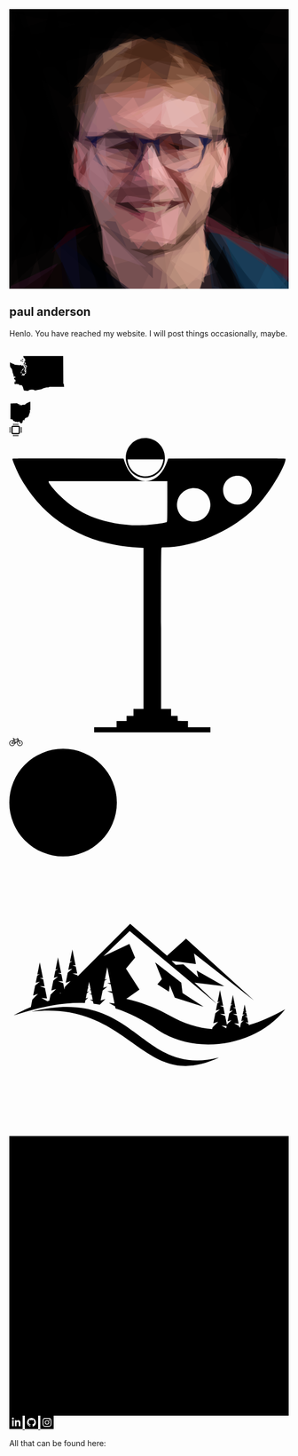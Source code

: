 <div id="profile-pic-div">
<svg id="profile-pic" xmlns="http://www.w3.org/2000/svg" version="1.1" width="1024" height="1024" viewBox="0 0 1024 1024">
<rect x="0" y="0" width="1024" height="1024" fill="#3b2928" />
<g transform="scale(4.000000) translate(0.5 0.5)">
<polygon fill="#ffb3ab" fill-opacity="0.501961" points="198,54 54,88 173,270" />
<polygon fill="var(--bg-color)" fill-opacity="0.501961" points="108,-16 -16,3 10,270" />
<polygon fill="var(--bg-color)" fill-opacity="0.501961" points="271,3 248,270 155,-16" />
<polygon fill="#c48384" fill-opacity="0.501961" points="108,270 53,111 191,240" />
<polygon fill="var(--bg-color)" fill-opacity="0.501961" points="101,270 -16,253 7,-16" />
<polygon fill="#d19485" fill-opacity="0.501961" points="192,66 68,60 201,168" />
<polygon fill="#1b081a" fill-opacity="0.501961" points="212,115 31,111 118,139" />
<polygon fill="var(--bg-color)" fill-opacity="0.501961" points="52,-16 271,117 271,-16" />
<polygon fill="var(--bg-color)" fill-opacity="0.501961" points="271,228 254,38 177,196" />
<polygon fill="#804a32" fill-opacity="0.501961" points="52,89 194,60 110,21" />
<polygon fill="var(--bg-color)" fill-opacity="0.501961" points="-16,69 -16,-10 254,-16" />
<polygon fill="#eda8a1" fill-opacity="0.501961" points="194,164 117,150 203,125" />
<polygon fill="#461321" fill-opacity="0.501961" points="114,112 96,181 134,194" />
<polygon fill="#fbc5c2" fill-opacity="0.501961" points="186,117 99,98 171,77" />
<polygon fill="var(--bg-color)" fill-opacity="0.501961" points="-1,258 -1,-12 103,270" />
<polygon fill="#002647" fill-opacity="0.501961" points="178,197 187,270 271,255" />
<polygon fill="#ffd5d8" fill-opacity="0.501961" points="122,135 151,170 130,124" />
<polygon fill="#cb9c85" fill-opacity="0.501961" points="146,270 135,150 187,229" />
<polygon fill="var(--bg-color)" fill-opacity="0.501961" points="-16,4 81,-16 33,270" />
<polygon fill="var(--bg-color)" fill-opacity="0.501961" points="256,-3 154,-16 255,225" />
<polygon fill="#925b6b" fill-opacity="0.501961" points="60,162 65,91 131,163" />
<polygon fill="#462a1f" fill-opacity="0.501961" points="157,219 184,188 120,229" />
<polygon fill="var(--bg-color)" fill-opacity="0.501961" points="187,253 221,263 178,194" />
<polygon fill="var(--bg-color)" fill-opacity="0.501961" points="236,87 271,232 181,186" />
<polygon fill="#4d0805" fill-opacity="0.501961" points="157,150 141,143 166,180" />
<polygon fill="#394463" fill-opacity="0.501961" points="192,205 234,270 271,228" />
<polygon fill="#e39c9f" fill-opacity="0.501961" points="109,209 155,180 152,215" />
<polygon fill="#410104" fill-opacity="0.501961" points="163,175 129,176 146,182" />
<polygon fill="#dfab94" fill-opacity="0.501961" points="177,189 164,156 199,117" />
<polygon fill="#6a4e47" fill-opacity="0.501961" points="112,28 79,42 64,119" />
<polygon fill="var(--bg-color)" fill-opacity="0.501961" points="271,88 199,-13 203,207" />
<polygon fill="var(--bg-color)" fill-opacity="0.501961" points="271,32 113,-16 -8,23" />
<polygon fill="var(--bg-color)" fill-opacity="0.501961" points="91,255 73,165 -16,165" />
<polygon fill="#24131d" fill-opacity="0.501961" points="106,110 124,135 66,119" />
<polygon fill="#aa6e76" fill-opacity="0.501961" points="85,229 100,243 85,197" />
<polygon fill="#9d6b4c" fill-opacity="0.501961" points="142,72 152,32 197,88" />
<polygon fill="#d68d8e" fill-opacity="0.501961" points="90,99 148,77 133,120" />
<polygon fill="#a47683" fill-opacity="0.501961" points="91,179 63,159 87,117" />
<polygon fill="#c99f85" fill-opacity="0.501961" points="171,270 130,228 184,220" />
<polygon fill="#654d47" fill-opacity="0.501961" points="171,146 200,100 193,75" />
<polygon fill="#270811" fill-opacity="0.501961" points="156,112 122,120 159,130" />
<polygon fill="#c8a9aa" fill-opacity="0.501961" points="175,118 156,115 176,128" />
<polygon fill="var(--bg-color)" fill-opacity="0.501961" points="53,191 -16,26 65,18" />
<polygon fill="#4a3239" fill-opacity="0.501961" points="81,195 131,222 131,246" />
<polygon fill="#4d2815" fill-opacity="0.501961" points="139,25 187,52 96,43" />
<polygon fill="#63171e" fill-opacity="0.501961" points="258,247 269,230 196,206" />
<polygon fill="var(--bg-color)" fill-opacity="0.501961" points="229,220 227,138 184,168" />
<polygon fill="#ffb1a6" fill-opacity="0.501961" points="200,120 184,163 199,153" />
<polygon fill="#9e464b" fill-opacity="0.501961" points="58,152 59,124 80,170" />
<polygon fill="#b2696c" fill-opacity="0.501961" points="118,219 150,173 102,197" />
<polygon fill="#562b31" fill-opacity="0.501961" points="85,166 112,189 142,160" />
<polygon fill="#eca3a4" fill-opacity="0.501961" points="155,163 131,161 126,124" />
<polygon fill="#084562" fill-opacity="0.501961" points="197,208 216,266 270,260" />
<polygon fill="#ebc3bd" fill-opacity="0.501961" points="149,108 184,88 140,79" />
<polygon fill="#000517" fill-opacity="0.501961" points="121,263 49,263 46,211" />
<polygon fill="var(--bg-color)" fill-opacity="0.501961" points="-16,-7 57,70 134,-11" />
<polygon fill="var(--bg-color)" fill-opacity="0.501961" points="210,209 189,12 271,189" />
<polygon fill="#684231" fill-opacity="0.501961" points="91,37 59,71 147,62" />
<polygon fill="#d8a891" fill-opacity="0.501961" points="181,243 177,196 156,229" />
<polygon fill="var(--bg-color)" fill-opacity="0.501961" points="-16,236 53,142 85,202" />
<polygon fill="var(--bg-color)" fill-opacity="0.501961" points="177,200 225,270 196,270" />
<polygon fill="#681f2e" fill-opacity="0.501961" points="180,188 179,203 214,209" />
<polygon fill="var(--bg-color)" fill-opacity="0.501961" points="271,93 99,3 254,-16" />
<polygon fill="#000940" fill-opacity="0.501961" points="173,116 186,119 178,126" />
<polygon fill="#1e0b1d" fill-opacity="0.501961" points="127,119 122,131 89,109" />
<polygon fill="#a76b5c" fill-opacity="0.501961" points="186,118 180,127 195,146" />
<polygon fill="#ad6e71" fill-opacity="0.501961" points="147,70 80,115 78,78" />
<polygon fill="#683132" fill-opacity="0.501961" points="117,143 90,147 110,162" />
<polygon fill="var(--bg-color)" fill-opacity="0.501961" points="186,165 241,144 182,189" />
<polygon fill="#642b1e" fill-opacity="0.501961" points="161,183 152,154 167,167" />
<polygon fill="#ce9c86" fill-opacity="0.501961" points="184,122 184,171 158,202" />
<polygon fill="#4d3a55" fill-opacity="0.501961" points="153,146 169,145 156,150" />
<polygon fill="#040000" fill-opacity="0.501961" points="97,177 121,187 108,176" />
<polygon fill="#2e1813" fill-opacity="0.501961" points="110,219 147,220 127,225" />
<polygon fill="#2f0e22" fill-opacity="0.501961" points="-3,255 26,260 44,232" />
<polygon fill="#995754" fill-opacity="0.501961" points="177,127 137,129 138,140" />
<polygon fill="#b6a187" fill-opacity="0.501961" points="114,182 151,179 133,186" />
<polygon fill="#af5d6f" fill-opacity="0.501961" points="126,124 114,157 128,155" />
<polygon fill="#dfa2a1" fill-opacity="0.501961" points="127,175 155,172 150,162" />
<polygon fill="#6f4b4c" fill-opacity="0.501961" points="88,235 136,224 117,264" />
<polygon fill="#724732" fill-opacity="0.501961" points="142,37 182,52 196,78" />
<polygon fill="#835e67" fill-opacity="0.501961" points="62,138 110,118 85,118" />
<polygon fill="#ac816b" fill-opacity="0.501961" points="196,91 196,109 175,104" />
<polygon fill="#000036" fill-opacity="0.501961" points="79,127 80,116 74,121" />
<polygon fill="#ac2f23" fill-opacity="0.501961" points="195,128 198,134 199,123" />
<polygon fill="#320d13" fill-opacity="0.501961" points="148,174 156,177 142,185" />
<polygon fill="#462f2a" fill-opacity="0.501961" points="62,72 63,98 86,44" />
<polygon fill="#8d6b53" fill-opacity="0.501961" points="112,30 86,50 85,40" />
<polygon fill="var(--bg-color)" fill-opacity="0.501961" points="271,102 194,118 211,35" />
<polygon fill="#dba086" fill-opacity="0.501961" points="183,221 172,206 178,246" />
<polygon fill="#56161a" fill-opacity="0.501961" points="69,135 64,149 71,154" />
<polygon fill="#7a4945" fill-opacity="0.501961" points="108,127 88,135 121,142" />
<polygon fill="var(--bg-color)" fill-opacity="0.501961" points="62,214 91,270 83,197" />
<polygon fill="#fcc0b5" fill-opacity="0.501961" points="195,119 189,125 198,145" />
<polygon fill="#edb9bc" fill-opacity="0.501961" points="132,126 130,153 144,159" />
<polygon fill="#ba8166" fill-opacity="0.501961" points="137,71 159,84 180,61" />
<polygon fill="#201820" fill-opacity="0.501961" points="167,270 198,263 185,231" />
<polygon fill="#a47b6c" fill-opacity="0.501961" points="142,225 135,270 160,215" />
<polygon fill="var(--bg-color)" fill-opacity="0.501961" points="63,114 39,-16 -16,270" />
<polygon fill="#7d5d5d" fill-opacity="0.501961" points="172,114 163,109 155,120" />
<polygon fill="#d4a290" fill-opacity="0.501961" points="184,84 183,116 168,80" />
<polygon fill="#b36b66" fill-opacity="0.501961" points="103,108 148,109 131,119" />
<polygon fill="#985a5d" fill-opacity="0.501961" points="109,206 139,198 80,172" />
<polygon fill="#4a291a" fill-opacity="0.501961" points="117,27 160,34 101,66" />
<polygon fill="#ce8d8a" fill-opacity="0.501961" points="138,128 156,146 140,141" />
<polygon fill="#a1717b" fill-opacity="0.501961" points="89,169 66,162 75,123" />
<polygon fill="#925b68" fill-opacity="0.501961" points="130,174 107,170 101,177" />
<polygon fill="#e0a5a5" fill-opacity="0.501961" points="159,180 143,216 138,188" />
<polygon fill="#84614f" fill-opacity="0.501961" points="98,47 120,44 81,64" />
<polygon fill="#0e0d26" fill-opacity="0.501961" points="60,200 66,270 40,216" />
<polygon fill="#8a616c" fill-opacity="0.501961" points="83,198 125,236 88,223" />
<polygon fill="#311c11" fill-opacity="0.501961" points="166,206 159,206 152,216" />
<polygon fill="#65474f" fill-opacity="0.501961" points="81,90 66,126 70,70" />
<polygon fill="var(--bg-color)" fill-opacity="0.501961" points="181,189 271,13 241,218" />
<polygon fill="#e3aca6" fill-opacity="0.501961" points="175,158 184,141 154,153" />
<polygon fill="var(--bg-color)" fill-opacity="0.501961" points="247,-4 202,75 120,-16" />
<polygon fill="#451608" fill-opacity="0.501961" points="140,119 170,127 145,128" />
<polygon fill="#72312c" fill-opacity="0.501961" points="147,115 156,138 135,125" />
<polygon fill="var(--bg-color)" fill-opacity="0.501961" points="73,168 82,209 31,143" />
<polygon fill="#4a3540" fill-opacity="0.501961" points="97,194 107,218 85,193" />
<polygon fill="#1a1c49" fill-opacity="0.501961" points="176,129 181,122 176,138" />
<polygon fill="#956979" fill-opacity="0.501961" points="100,111 70,117 83,79" />
<polygon fill="#502919" fill-opacity="0.501961" points="177,46 171,59 151,31" />
<polygon fill="#896553" fill-opacity="0.501961" points="152,209 178,197 183,178" />
<polygon fill="var(--bg-color)" fill-opacity="0.501961" points="71,224 84,266 123,270" />
<polygon fill="#1b0607" fill-opacity="0.501961" points="178,198 184,204 179,214" />
<polygon fill="#b36067" fill-opacity="0.501961" points="63,139 63,158 58,142" />
<polygon fill="#250b06" fill-opacity="0.501961" points="119,128 88,127 114,120" />
<polygon fill="#000b3e" fill-opacity="0.501961" points="131,121 137,118 137,133" />
<polygon fill="#dea495" fill-opacity="0.501961" points="184,140 169,165 181,123" />
<polygon fill="#311a20" fill-opacity="0.501961" points="93,109 120,116 83,117" />
<polygon fill="#a17661" fill-opacity="0.501961" points="158,45 146,40 160,54" />
<polygon fill="var(--bg-color)" fill-opacity="0.501961" points="7,0 71,188 -12,265" />
<polygon fill="#9e6b75" fill-opacity="0.501961" points="103,154 73,140 77,180" />
<polygon fill="var(--bg-color)" fill-opacity="0.501961" points="196,111 271,131 221,187" />
<polygon fill="#a5614f" fill-opacity="0.501961" points="95,80 123,81 129,58" />
<polygon fill="#b58877" fill-opacity="0.501961" points="188,141 147,217 182,180" />
<polygon fill="#96514f" fill-opacity="0.501961" points="132,160 144,161 128,177" />
<polygon fill="#cd9079" fill-opacity="0.501961" points="173,138 177,124 173,118" />
<polygon fill="#1e1431" fill-opacity="0.501961" points="111,149 121,138 123,121" />
<polygon fill="#f2beb4" fill-opacity="0.501961" points="188,163 196,157 188,141" />
<polygon fill="#4a4350" fill-opacity="0.501961" points="223,215 268,228 242,228" />
<polygon fill="#bb8386" fill-opacity="0.501961" points="85,142 80,131 104,147" />
<polygon fill="#9d6864" fill-opacity="0.501961" points="140,143 145,135 137,123" />
<polygon fill="#7c3637" fill-opacity="0.501961" points="165,162 146,154 139,140" />
<polygon fill="#bb8b86" fill-opacity="0.501961" points="143,178 148,178 137,191" />
<polygon fill="#563d37" fill-opacity="0.501961" points="185,110 187,129 191,110" />
<polygon fill="#cf8a84" fill-opacity="0.501961" points="133,118 113,80 98,95" />
<polygon fill="#592e35" fill-opacity="0.501961" points="108,156 93,172 132,169" />
<polygon fill="var(--bg-color)" fill-opacity="0.501961" points="93,37 -16,32 177,-16" />
<polygon fill="#0c0000" fill-opacity="0.501961" points="48,231 61,270 1,263" />
<polygon fill="#9d7164" fill-opacity="0.501961" points="126,231 150,221 143,242" />
<polygon fill="#784c38" fill-opacity="0.501961" points="190,103 190,71 198,96" />
<polygon fill="#442517" fill-opacity="0.501961" points="158,54 104,39 130,24" />
<polygon fill="var(--bg-color)" fill-opacity="0.501961" points="-2,41 123,-16 53,82" />
<polygon fill="#4e3a54" fill-opacity="0.501961" points="176,138 172,145 164,146" />
<polygon fill="#b47673" fill-opacity="0.501961" points="152,212 111,213 108,201" />
<polygon fill="#a65b58" fill-opacity="0.501961" points="159,147 170,170 149,150" />
<polygon fill="#d29d9f" fill-opacity="0.501961" points="175,133 163,147 150,147" />
<polygon fill="#e89984" fill-opacity="0.501961" points="199,122 195,118 200,130" />
<polygon fill="#b26d79" fill-opacity="0.501961" points="61,121 70,135 66,140" />
<polygon fill="#806069" fill-opacity="0.501961" points="84,197 70,153 98,187" />
<polygon fill="#790000" fill-opacity="0.501961" points="60,125 62,129 61,135" />
<polygon fill="#daa5a4" fill-opacity="0.501961" points="116,102 149,77 128,109" />
<polygon fill="#b06c6b" fill-opacity="0.501961" points="97,147 111,144 80,131" />
<polygon fill="#a0765f" fill-opacity="0.501961" points="152,59 185,64 189,87" />
<polygon fill="#dba59a" fill-opacity="0.501961" points="159,155 181,168 177,140" />
<polygon fill="#cb9589" fill-opacity="0.501961" points="157,129 170,143 176,131" />
<polygon fill="#7c442e" fill-opacity="0.501961" points="117,65 150,72 121,47" />
<polygon fill="#1d4a6a" fill-opacity="0.501961" points="263,265 218,270 236,233" />
<polygon fill="#4b322b" fill-opacity="0.501961" points="85,45 65,65 61,111" />
<polygon fill="var(--bg-color)" fill-opacity="0.501961" points="188,237 196,216 212,270" />
<polygon fill="#280007" fill-opacity="0.501961" points="38,223 53,203 76,196" />
<polygon fill="#000836" fill-opacity="0.501961" points="76,122 86,116 69,116" />
<polygon fill="#5f1115" fill-opacity="0.501961" points="132,177 133,181 119,177" />
<polygon fill="#8b6a54" fill-opacity="0.501961" points="111,36 99,32 112,29" />
<polygon fill="#030000" fill-opacity="0.501961" points="155,125 155,129 145,122" />
<polygon fill="#c69987" fill-opacity="0.501961" points="177,200 148,230 178,250" />
<polygon fill="#bd7379" fill-opacity="0.501961" points="119,152 140,168 125,146" />
<polygon fill="var(--bg-color)" fill-opacity="0.501961" points="156,-16 178,34 -12,1" />
<polygon fill="#604134" fill-opacity="0.501961" points="147,219 171,192 170,204" />
<polygon fill="#593240" fill-opacity="0.501961" points="122,154 93,147 111,146" />
<polygon fill="#9d5755" fill-opacity="0.501961" points="95,150 84,177 110,149" />
<polygon fill="#6b3e45" fill-opacity="0.501961" points="121,132 113,144 119,121" />
<polygon fill="#4f1b25" fill-opacity="0.501961" points="256,250 223,216 271,237" />
<polygon fill="#63403e" fill-opacity="0.501961" points="66,96 72,68 106,53" />
<polygon fill="#4c425a" fill-opacity="0.501961" points="79,132 76,137 86,144" />
<polygon fill="#000438" fill-opacity="0.501961" points="122,123 118,118 135,120" />
<polygon fill="#a77580" fill-opacity="0.501961" points="73,125 73,146 94,163" />
<polygon fill="#b47071" fill-opacity="0.501961" points="148,112 121,113 136,101" />
<polygon fill="#0a253c" fill-opacity="0.501961" points="235,264 192,214 215,262" />
<polygon fill="#e2b3b1" fill-opacity="0.501961" points="173,108 138,105 141,76" />
<polygon fill="#ce9182" fill-opacity="0.501961" points="109,100 141,73 152,80" />
<polygon fill="#5d3928" fill-opacity="0.501961" points="147,44 142,29 164,38" />
<polygon fill="#7c253c" fill-opacity="0.501961" points="122,194 124,186 109,186" />
<polygon fill="#ae8c79" fill-opacity="0.501961" points="181,108 183,70 189,97" />
<polygon fill="#51212c" fill-opacity="0.501961" points="222,214 187,204 181,189" />
<polygon fill="#000d40" fill-opacity="0.501961" points="178,128 177,118 182,117" />
<polygon fill="#855048" fill-opacity="0.501961" points="127,210 143,219 119,220" />
<polygon fill="#cf8f8b" fill-opacity="0.501961" points="135,145 152,165 148,175" />
<polygon fill="#5d2b30" fill-opacity="0.501961" points="62,147 71,138 71,130" />
<polygon fill="#98585f" fill-opacity="0.501961" points="62,158 71,166 73,144" />
</g>
</svg>
</div>

## paul anderson
Henlo. You have reached my website. I will post things occasionally, maybe.

<div id="about-me-svg-div">
<!-- Created for MapSVG plugin: http://mapsvg.com. License: https://creativecommons.org/licenses/by/4.0/ -->
<svg
   id="about-me-wa"
   class="about-me"
   xmlns="http://www.w3.org/2000/svg"
   viewBox="503 464 75 10"
   width="100"
   height="100">
  <path
     d="m 577.34444,486.75606 -2.33,0 -2.5,0 -2.5,0 -2.5,0 -2.5,0 -2.5,0 -2.5,0 -2.5,0 -0.16,0 -0.28,0.25 -1.2,0.49 -2.37,0.15 -4.76,1.3 -2.09,1.02 -1.84,0.5 -3.43,0.48 -3.1,0.68 -1.31,-0.06 -0.55,-0.58 -1.5,-0.33 -2.45,-0.08 -2.07,0.39 -1.91,1.17 -0.61,0.12 0,0 -0.5,0.04 -3.37,-0.46 -0.84,-0.03 -0.72,-0.62 -0.19,-1.02 -0.91,-3.08 -0.93,-1.85 -0.94,-0.61 -0.74,-0.25 -0.94,0.34 -0.29,-0.19 -0.45,-0.05 -1,-0.68 -0.57,-0.68 -1.75,0.05 -0.36,-0.44 -1.95,0.44 -0.6,-0.45 -1.06,0.29 0.26,-1.27 -0.05,-1.6 0.05,-1.56 0.26,1.14 0.66,1.21 0.32,-1.37 0.22,-1.73 -0.65,-0.67 -1.07,-0.49 -0.38,-1.62 2.54,-1.38 -1.35,-0.29 -0.53,-0.62 -0.65,-0.08 -0.05,0.48 -0.21,0.63 -0.23,-0.83 -0.07,-0.98 -0.27,-1.68 -1.04,-2.71 -0.63,-3.53 -0.79,-1.75 -1.52,-1.68 -0.4,-0.98 -0.36,-2.49 0.2,-1.89 -0.28,-1.33 0.73,0.08 1.92,1.05 2.39,0.82 0.72,0.6 1.16,0.44 6.41,0.69 0.42,-0.07 0.83,-0.43 0.35,0.05 0.94,0.97 0.47,0.12 0.61,-0.05 0.45,-0.19 0.77,-0.67 0.1,0.25 -0.01,0.62 0.28,0.88 0.57,1.14 0.21,0.71 -1.15,1.99 -0.22,0.04 -0.03,-0.67 -0.15,-0.13 -2.16,3.36 -0.76,1.59 -0.08,0.72 0.03,0.42 0.3,0.1 0.69,-0.16 1.02,-0.66 0.05,-0.14 -0.95,0.23 -0.46,0.02 0.06,-0.75 0.11,-0.36 0.62,-1.11 0.65,-0.67 0.93,-0.71 0.54,-0.59 0.37,-0.86 1.03,-1.03 0.19,-0.29 -0.04,-0.85 0.07,-0.16 0.5,0.11 0.21,1.45 -0.12,0.65 -0.89,0.79 -0.11,0.28 0.16,1.08 -0.14,0.1 -0.34,-0.13 -0.11,0.07 0.84,1.17 0.27,0.91 0.04,0.81 -0.23,1.55 -0.25,0.26 -0.42,-0.09 -0.56,-0.48 -0.12,0.16 -0.44,1.2 -0.15,-0.11 -0.28,-1.42 -0.15,-0.11 -0.86,0.65 -0.34,0.62 -0.3,0.99 -0.38,0.46 1.07,0.1 0.96,-0.2 0.77,0.47 0.26,0.01 0.71,-0.46 0.22,-0.31 0.58,-1.5 0.29,-0.27 0.44,-0.01 0.42,-0.23 0.62,-0.82 0.02,-0.33 -0.23,-1.85 0.07,-1.05 -0.12,-0.33 -0.28,-0.35 0.04,-0.34 0.22,-0.55 0.02,-0.5 -0.19,-0.45 0.08,-0.51 0.59,-1.09 0.11,-0.48 0.72,-1.09 -0.18,-0.44 -0.53,-0.54 -0.33,-0.47 -0.34,-0.74 -0.26,-0.25 -0.08,0.11 0.36,1.21 -0.08,0.08 -0.93,-0.65 -0.22,-0.41 -0.11,-0.56 0.08,-0.42 0.5,-0.41 0.6,-0.15 -0.05,-0.35 -0.75,-1.13 -0.5,-0.52 -0.39,-0.25 -0.52,-0.07 -0.23,-0.19 -0.06,-0.27 0.11,-0.35 0.28,-0.11 0.8,0.14 0.43,-0.25 -0.04,-0.45 -0.13,-0.25 0.02,-1.62 -0.31,-1.32 -0.16,-0.22 -0.17,-0.02 -0.18,0.18 -0.5,0.05 -0.31,-0.43 -0.34,-0.84 -0.62,-2 0.96,0 4.01,0 4.01,0 4.01,0 4.01,0 4.01,0 4.01,0 4.01,0 4.01,0 4.01,0 4.01,0 4.01,0 4.01,0 4.01,0 0.98,0 0.02,2.28 0.01,2.28 0.01,2.28 0.01,2.27 0.01,2.26 0.01,2.25 0.01,2.25 0.01,2.24 0.01,2.23 0.01,2.23 0.01,2.22 0.01,2.21 0.01,2.21 0.01,2.2 0.01,2.19 0.01,2.19 -0.07,0.13 -0.06,0.32 0.27,0.91 0.63,1.32 0.2,0.93 -0.24,0.53 0.17,0.92 0.39,0.71 z m -55.4,-36.99 0.13,0.31 -0.38,0.3 -0.27,0.05 -0.43,-0.48 -0.19,-0.06 0.15,0.74 -0.05,0.25 -0.88,-0.46 -0.16,-0.36 0.25,-0.38 0.55,-0.4 0.19,-0.05 1.09,0.54 z m -2.18,2.44 0.25,0.46 -1.01,-0.3 -0.43,-0.27 -0.13,-0.26 -0.15,-0.86 0.07,-0.28 0.45,-0.1 0.85,1.06 0.1,0.55 z m 1.81,0.98 -0.15,0.14 -0.5,-0.19 -0.3,-0.32 -0.1,-0.39 0.19,-0.75 0.25,-0.19 0.16,0.04 0.07,0.66 0.45,0.7 -0.07,0.3 z m 2.34,3.88 0.46,1.84 0.2,-0.77 1.28,1.33 0,0.65 -0.16,0.22 -0.27,0.08 -0.25,-0.19 -0.23,-0.46 -0.29,-0.24 -0.61,-0.16 -0.32,-0.52 -0.11,-0.36 -0.03,-1.03 -0.15,-0.32 -0.33,-0.07 -0.31,-0.25 -0.48,-0.72 -0.07,-0.19 0.23,-0.59 0.52,-0.99 0.38,-0.47 0.24,0.05 0.29,0.3 0.35,0.54 -0.06,0.38 -1.41,0.75 -0.05,0.17 0.68,0.21 0.25,0.19 0.25,0.62 z m 0.71,7.86 -0.05,0.27 -0.52,-0.32 -0.17,-0.29 0.02,-0.66 0.13,-0.43 0.1,-0.09 0.31,0.19 0.09,0.11 0.09,1.22 z m 0.97,2.77 -0.04,0.32 -0.36,0.25 -0.19,-0.06 -0.01,-0.37 -0.1,-0.06 -0.39,0.45 0.03,-0.88 0.19,-0.93 0.17,-0.02 0.25,0.61 0.45,0.69 z m -4.32,2.64 -0.09,0.27 -0.13,-0.01 -0.29,-0.55 -0.04,-0.39 0.25,-0.28 0.34,0.81 -0.04,0.15 z"
     title="Washington"
     id="US-WA" stroke="var(--fg-color)" fill="var(--bg-color)" stroke-width=".13em" />
</svg>
<div></div> <!-- for grid spacing -->
<!-- Created for MapSVG plugin: http://mapsvg.com. License: https://creativecommons.org/licenses/by/4.0/ -->
<svg
   id="about-me-oh"
   class="about-me"
   xmlns="http://www.w3.org/2000/svg"
   viewBox="877 554.5 45 13"
   width="40"
   height="40">
  <path
     d="m 919.78444,555.87606 -1.11,0.54 -0.21,0.5 0.34,0.63 0.18,0.82 0.02,1 -0.62,2.2 -1.28,3.38 -0.64,2.12 -0.02,0.87 -0.84,1.13 -1.66,1.4 -1.16,0.84 -0.66,0.29 -0.56,-0.02 -0.44,-0.34 -0.5,0.23 -0.56,0.8 -0.51,0.41 -0.48,0.02 -0.41,0.52 -0.34,1 -0.32,0.58 -0.3,0.15 -0.02,0.51 0.25,0.86 -0.02,0.31 -0.14,0.01 -0.13,-0.05 -0.33,0.19 -0.36,0.48 -0.14,0.01 -0.1,-0.08 -0.1,-0.63 -0.3,-0.44 -0.48,-0.26 -0.67,0.58 -0.86,1.42 -0.37,0.92 0.14,0.64 0.08,0.93 -0.22,0.38 -0.46,0.14 -0.37,0.51 -0.25,0.86 -0.65,0.55 -1.04,0.23 -1.09,-0.4 -0.08,-0.03 -1.29,-1.08 -0.81,-1.04 -0.34,-0.99 -1.12,-0.05 -1.92,0.91 -1.44,0.13 -0.98,-0.62 -0.73,-0.25 -0.73,0.21 -0.7,0.4 -0.58,-0.24 -0.72,-0.74 -1.13,-0.52 -1.55,-0.29 -1.08,-0.81 -0.59,-1.31 -0.64,-0.91 -0.67,-0.5 -0.75,-0.14 -0.8,0.2 -0.62,-0.1 -0.44,-0.42 -0.56,0.05 -0.52,0.4 0.01,-4.02 0.04,-3.96 0.03,-3.97 0.03,-4 0.03,-4.02 0.03,-4.03 0.04,-4.06 0.03,-4.08 3.13,-0.12 3.14,-0.11 3.13,-0.13 3.14,-0.11 0.09,-0.08 -0.02,0.04 0.13,0.22 0.85,0.14 0.58,0.26 0.45,0.39 1.64,0.77 0.5,0.47 0.49,0.26 0.5,0.05 0.33,-0.15 0.19,-0.34 0.23,-0.03 0.28,0.3 0.92,0.33 0.03,0.1 -2.55,0.57 -0.53,0.27 0.64,0.18 0.64,-0.04 0.65,-0.27 0.75,0.01 0.65,0.13 0.21,-0.11 0.08,-0.06 1.11,0.75 0.42,0.12 0.43,-0.09 0.45,-0.28 0.98,-0.37 1.52,-0.45 1.46,-0.19 1.4,0.09 0.89,-0.13 0.81,-0.47 1.79,-1.54 2.05,-1.24 3.39,-1.55 3.28,-1.21 0,1.05 0,1.32 0,1.32 0,1.31 0,1.32 0,1.31 0,1.31 0,1.31 0,1.3 0,1.3 0,1.31 0,1.29 z"
     title="Ohio"
     id="US-OH" stroke="var(--fg-color)" fill="var(--bg-color)" stroke-width="0.1em" />
</svg>
<div></div> <!-- for grid spacing -->
<svg id="about-me-cpu" class="about-me" fill="var(--fg-color)" xmlns="http://www.w3.org/2000/svg" width="24" height="24" viewBox="0 0 24 24"><path d="M16.25 6c.414 0 .75.336.75.75v9.5c0 .414-.336.75-.75.75h-9.5c-.414 0-.75-.336-.75-.75v-9.5c0-.414.336-.75.75-.75h9.5zm2.75 0c0-1.104-.896-2-2-2h-11c-1.104 0-2 .896-2 2v11c0 1.104.896 2 2 2h11c1.104 0 2-.896 2-2v-11zm-11 14v3h-1v-3h1zm4 0v3h-1v-3h1zm2 0v3h-1v-3h1zm-4 0v3h-1v-3h1zm6 0v3h-1v-3h1zm-8-20v3h-1v-3h1zm4 0v3h-1v-3h1zm2 0v3h-1v-3h1zm-4 0v3h-1v-3h1zm6 0v3h-1v-3h1zm4 15h3v1h-3v-1zm0-4h3v1h-3v-1zm0-2h3v1h-3v-1zm0 4h3v1h-3v-1zm0-6h3v1h-3v-1zm-20 8h3v1h-3v-1zm0-4h3v1h-3v-1zm0-2h3v1h-3v-1zm0 4h3v1h-3v-1zm0-6h3v1h-3v-1z"/></svg>
<div></div> <!-- for grid spacing -->
<svg id="about-me-martini" class="about-me" fill="var(--fg-color)" xmlns:rdf="http://www.w3.org/1999/02/22-rdf-syntax-ns#" xmlns="http://www.w3.org/2000/svg" height="865" viewBox="0 0 810 865" width="810" version="1.1" xmlns:cc="http://creativecommons.org/ns#" xmlns:dc="http://purl.org/dc/elements/1.1/"><path id="path4194" d="m246 848.5v-7.5h32.5 32.5v-9-9h14.5 14.5v-7.5-7.5h10 10v-10-10h14.5 14.5v-233.35-233.35l-14.575-0.68866c-152.07-7.18-273.74-79.03-341.63-201.75-9.573-17.3-23.79-50.418-23.79-55.413 0-1.266 20.738-1.42 161.04-1.2l161.05 0.253 3.0221 9c25.326 75.424 96.391 75.424 123.45 0l3.2288-9 170.11-0.25287c148.22-0.22 170.1-0.066 170.1 1.201 0 20.264-43.76 93.732-78.2 131.28-66.17 72.14-182.87 125.27-275.18 125.27-2.4538 0-5.1732 0.27314-6.0432 0.60699-1.4361 0.55109-1.5818 22.099-1.5818 234v233.39h14.5 14.5v10 10h9.4562 9.4562l0.29381 7.25 0.29381 7.25 14.75 0.27673 14.75 0.27674v8.9733 8.9733h32.5 32.5v7.5 7.5h-168.5-168.5v-7.5zm152.5-593.49c22.713-1.5807 53.512-5.9319 57.75-8.1589 1.6365-0.85994 1.75-4.7444 1.75-59.884v-58.97h-172-172v2.116c0 4.1054 15.938 23.644 33.127 40.609 51.987 51.312 118.41 78.746 204.87 84.62 10.723 0.72839 33.572 0.56291 46.5-0.33675zm148.24-11.428c35.332-9.406 48.087-52.813 23.417-79.691-26.179-28.522-72.89-16.328-82.629 21.571-8.8799 34.554 24.535 67.352 59.212 58.12zm127.57-49.596c29.062-8.9765 38.72-46.15 17.75-68.322-26.027-27.52-72.241-9.4163-72.241 28.299 0 28.821 26.868 48.556 54.491 40.024zm-292.03-76.49c-43.13-9.3716-59.654-66.233-28.354-97.576 31.396-31.439 85.356-16.007 95.574 27.334 9.9228 42.085-25.664 79.272-67.22 70.242zm25.183-5.0198c20.724-5.398 35.102-21.726 38.937-44.219l0.55-3.251h-52.089-52.089l0.70642 4.7107c4.5036 30.032 34.885 50.336 63.979 42.758z"/></svg>
<div></div> <!-- for grid spacing -->
<svg id="about-me-bike" class="about-me" fill="var(--fg-color)" width="24" height="24" xmlns="http://www.w3.org/2000/svg" fill-rule="evenodd" clip-rule="evenodd" viewbox="0 0 24 24" ><path d="M17.565 9.209c.454-.136.937-.209 1.435-.209 2.759 0 5 2.24 5 5s-2.241 5-5 5c-2.76 0-5-2.24-5-5 0-1.906 1.068-3.564 2.639-4.408l-.429-1.039-4.494 5.947h-1.741c-.251 2.525-2.385 4.5-4.975 4.5-2.76 0-5-2.24-5-5s2.24-5 5-5c.635 0 1.244.119 1.803.336l1.181-2.331-.462-1.005h-1.022c-.277 0-.5-.224-.5-.5 0-.239.189-.5.5-.5h2.491c.239 0 .5.189.5.5s-.26.5-.5.5h-.368l.47 1h6.484l-.421-1h-1.656c-.277 0-.5-.224-.5-.5 0-.311.259-.5.5-.5h2.33l1.735 4.209zm-11.217 1.024c-.421-.151-.875-.233-1.348-.233-2.208 0-4 1.792-4 4s1.792 4 4 4c2.038 0 3.722-1.528 3.969-3.5h-3.103c-.174.299-.497.5-.866.5-.552 0-1-.448-1-1 0-.533.419-.97.945-.998l1.403-2.769zm10.675.289c-1.208.689-2.023 1.989-2.023 3.478 0 2.208 1.792 4 4 4s4-1.792 4-4-1.792-4-4-4c-.364 0-.716.049-1.051.14l1.182 2.869c.491.064.869.484.869.991 0 .552-.449 1-1 1-.552 0-1-.448-1-1 0-.229.077-.44.207-.609l-1.184-2.869zm-9.783.165l-1.403 2.766.029.047h3.103c-.147-1.169-.798-2.183-1.729-2.813m.454-.898c1.254.804 2.126 2.152 2.281 3.711h.997l-2.454-5.336-.824 1.625zm7.683-1.789h-5.839l2.212 4.797 3.627-4.797z"/></svg>
<div></div> <!-- for grid spacing -->
<svg id="about-me-soccer" class="about-me" xmlns="http://www.w3.org/2000/svg" viewbox="0 0 194 194" width="194" height="194" version="1.1"><circle fill="var(--bg-color)" cx="97" cy="97" r="97" /><path fill="var(--fg-color)" d="m 94,9.2 a 88,88 0 0 0 -55,21.8 l 27,0 28,-14.4 0,-7.4 z m 6,0 0,7.4 28,14.4 27,0 a 88,88 0 0 0 -55,-21.8 z m -67.2,27.8 a 88,88 0 0 0 -20,34.2 l 16,27.6 23,-3.6 21,-36.2 -8.4,-22 -31.6,0 z m 96.8,0 -8.4,22 21,36.2 23,3.6 15.8,-27.4 a 88,88 0 0 0 -19.8,-34.4 l -31.6,0 z m -50,26 -20.2,35.2 17.8,30.8 39.6,0 17.8,-30.8 -20.2,-35.2 -34.8,0 z m -68.8,16.6 a 88,88 0 0 0 -1.8,17.4 88,88 0 0 0 10.4,41.4 l 7.4,-4.4 -1.4,-29 -14.6,-25.4 z m 172.4,0.2 -14.6,25.2 -1.4,29 7.4,4.4 a 88,88 0 0 0 10.4,-41.4 88,88 0 0 0 -1.8,-17.2 z m -106,57.2 -15.4,19 L 77.2,182.6 a 88,88 0 0 0 19.8,2.4 88,88 0 0 0 19.8,-2.4 l 15.4,-26.6 -15.4,-19 -39.6,0 z m -47.8,2.6 -7,4 A 88,88 0 0 0 68.8,180.4 l -14,-24.6 -25.4,-16.2 z m 135.2,0 -25.4,16.2 -14,24.4 a 88,88 0 0 0 46.4,-36.6 l -7,-4 z"/>
</svg>
<div></div> <!-- for grid spacing -->
<svg
   id="about-me-mountain"
   class="about-me"
   xmlns:dc="http://purl.org/dc/elements/1.1/"
   xmlns:cc="http://creativecommons.org/ns#"
   xmlns:rdf="http://www.w3.org/1999/02/22-rdf-syntax-ns#"
   xmlns:svg="http://www.w3.org/2000/svg"
   xmlns="http://www.w3.org/2000/svg"
   xmlns:sodipodi="http://sodipodi.sourceforge.net/DTD/sodipodi-0.dtd"
   xmlns:inkscape="http://www.inkscape.org/namespaces/inkscape"
   version="1.1"
   id="svg2666"
   xml:space="preserve"
   width="880"
   height="880"
   viewBox="0 0 880 880"
   sodipodi:docname="mountain-logo-silhouette-freesvg.org.svg"
   inkscape:version="0.92.4 (5da689c313, 2019-01-14)"><metadata
     id="metadata2672"><rdf:RDF><cc:Work
         rdf:about=""><dc:format>image/svg+xml</dc:format><dc:type
           rdf:resource="http://purl.org/dc/dcmitype/StillImage" /><dc:title></dc:title></cc:Work></rdf:RDF></metadata><defs
     id="defs2670"><clipPath
       clipPathUnits="userSpaceOnUse"
       id="clipPath2682"><path
         d="M 0,660 H 660 V 0 H 0 Z"
         id="path2680"
         inkscape:connector-curvature="0" /></clipPath></defs><sodipodi:namedview
     pagecolor="#ffffff"
     bordercolor="#666666"
     borderopacity="1"
     objecttolerance="10"
     gridtolerance="10"
     guidetolerance="10"
     inkscape:pageopacity="0"
     inkscape:pageshadow="2"
     inkscape:window-width="1920"
     inkscape:window-height="1018"
     id="namedview2668"
     showgrid="false"
     inkscape:zoom="0.63777693"
     inkscape:cx="624.57627"
     inkscape:cy="352.37288"
     inkscape:window-x="-8"
     inkscape:window-y="-8"
     inkscape:window-maximized="1"
     inkscape:current-layer="g2674" /><g
     id="g2674"
     inkscape:groupmode="layer"
     inkscape:label="mountain-logo-silhouette-freesvg.org"
     transform="matrix(1.3333333,0,0,-1.3333333,0,880)">
<path d="m 458.979,305.178 -68.153,21.462 -11.705,29.274 -2.068,-15.153 -27.259,17.411 10.629,12.242 -15.857,39.502 61.589,-47.979 3.063,-24.555 z m -337.051,32.294 -0.96,-0.959 -2.198,1.224 z m 357.3,-85.165 c -32.883,2.631 -66.411,12.833 -101.275,32.444 -32.227,18.129 -66.468,31.143 -101.583,39.042 l 31.099,21.854 -31.882,49.394 21.554,26.042 -13.472,32.331 -61.067,-28.738 61.741,59.047 206.699,-172.434 -2.988,-14.918 9.633,2.516 -10.969,-9.183 -3.22,-16.075 -1.522,-7.603 11.39,3.898 -13.303,-13.445 z m 33.189,2.081 -10.969,6.106 11.99,-1.005 z M 52.748,293.592 C 302.12,355.938 304.836,137.513 495.523,185.186 311.454,99.898 290.789,320.873 52.748,293.592 m 525.481,26.228 -160.75,146.166 -44.903,-40.412 -87.11,75.437 -123.812,-123.813 -0.454,2.266 -12.182,4.686 11.264,-0.616 -3.226,16.619 -8.038,2.941 h 7.449 l -7.449,37.185 -5.792,-28.922 5.792,1.531 -6.283,-3.982 -3.349,-16.718 9.632,2.515 -10.967,-9.182 -3.221,-16.075 -1.523,-7.603 11.391,3.898 -13.303,-13.448 -1.242,-6.199 -0.957,4.779 -2.007,10.017 -12.182,4.687 11.264,-0.617 -3.226,16.619 -8.038,2.941 h 7.448 l -7.448,37.185 -5.793,-28.922 5.793,1.531 -6.284,-3.982 -3.348,-16.718 9.632,2.514 -10.968,-9.18 -3.22,-16.075 -1.523,-7.604 11.391,3.898 -13.304,-13.447 -2.838,-14.168 c -1.591,-0.437 -3.18,-0.891 -4.767,-1.348 l -14.005,7.797 13.279,-1.113 -2.853,14.249 -2.008,10.018 -12.181,4.686 11.263,-0.616 -3.225,16.619 -8.038,2.941 h 7.449 l -7.449,37.184 -5.793,-28.922 5.793,1.532 -6.283,-3.983 -3.349,-16.718 9.632,2.516 -10.968,-9.182 -3.219,-16.075 -1.523,-7.604 11.39,3.899 -13.303,-13.449 -3.479,-17.364 C 36.962,298.871 23.278,292.254 9.94,284.751 72.906,304.54 126.518,316.203 178.472,313.93 l 1.238,6.185 6.652,6.724 -5.696,-1.948 0.762,3.801 1.61,8.037 5.484,4.591 -4.816,-1.257 1.674,8.358 3.142,1.993 -2.896,-0.767 2.896,14.461 3.724,-18.592 h -3.724 l 4.019,-1.471 1.613,-8.309 -5.632,0.307 6.09,-2.342 1.004,-5.009 1.427,-7.125 -6.64,0.557 7.348,-4.091 1.148,-5.733 c 4.97,-0.579 9.933,-1.299 14.896,-2.157 l 13.301,13.444 -11.389,-3.896 1.522,7.603 3.22,16.075 10.968,9.181 -9.633,-2.515 3.349,16.718 6.284,3.982 -5.793,-1.531 5.793,28.922 7.448,-37.185 h -7.448 l 8.038,-2.941 3.225,-16.619 -11.263,0.616 12.181,-4.685 2.006,-10.018 2.855,-14.25 -13.281,1.114 14.697,-8.182 0.983,-4.905 c 31.81,-10.101 64.339,-26.404 99.343,-50.253 90.524,-61.683 233.885,-38.339 301.528,48.557 -28.97,-16.298 -57.488,-29.211 -86.028,-37.48 l -0.496,2.474 -7.349,4.091 6.642,-0.556 -1.429,7.124 -1.003,5.008 -6.09,2.344 5.632,-0.309 -1.614,8.312 -4.018,1.471 h 3.725 l -3.725,18.591 -2.897,-14.462 2.897,0.767 -3.142,-1.99 -1.674,-8.363 4.816,1.259 -5.485,-4.591 -1.609,-8.037 -0.761,-3.8 5.695,1.948 -6.653,-6.724 -1.936,-9.671 h 0.01 c -0.584,-0.123 -1.17,-0.242 -1.754,-0.362 l -0.67,3.353 -11.67,6.499 10.545,-0.884 -2.267,11.314 -1.593,7.956 -9.674,3.721 8.945,-0.489 -2.562,13.199 -6.383,2.336 h 5.914 l -5.914,29.528 -4.6,-22.968 4.6,1.216 -4.991,-3.162 -2.658,-13.276 7.649,1.997 -8.709,-7.291 -2.558,-12.767 -1.208,-6.037 9.046,3.095 -10.566,-10.678 -0.087,-0.428 -2.197,10.976 -2.008,10.018 -12.18,4.686 11.263,-0.616 -3.226,16.618 -8.037,2.941 h 7.448 l -7.448,37.186 -5.793,-28.922 5.793,1.533 -6.285,-3.983 -0.326,-1.624 -53.515,50.665 70.174,-8.401 -65.108,36.82 3.816,-15.94 -35.248,30.758 -17.992,-1.242 -9.849,9.325 57.475,-7.634 -4.49,25.145 z" style="fill:var(--fg-color);fill-opacity:1;fill-rule:evenodd;stroke:none" id="path2776" inkscape:connector-curvature="0" /></g></svg>
</div>

<div id="social-container" >
<div></div> <!-- left-aligned text can go in here if I want. Decided against for now." -->
<div id="social-buttons-div">
<a class="svg-button" href="mailto:paul@mustard.lol">
    <svg id="email-svg" class="svg-button" xmlns="http://www.w3.org/2000/svg" viewbox="0 0 1 1" >
        <path d="M 0 0 L 1 0 L 1 1 L 0 1 Z" />
    </svg>
</a>
<a class="svg-button" href="https://www.linkedin.com/in/pragmaticpandy">
    <svg class="svg-button" xmlns="http://www.w3.org/2000/svg" width="24" height="24" viewBox="0 0 24 24"><path d="M0 0v24h24v-24h-24zm8 19h-3v-11h3v11zm-1.5-12.268c-.966 0-1.75-.79-1.75-1.764s.784-1.764 1.75-1.764 1.75.79 1.75 1.764-.783 1.764-1.75 1.764zm13.5 12.268h-3v-5.604c0-3.368-4-3.113-4 0v5.604h-3v-11h3v1.765c1.397-2.586 7-2.777 7 2.476v6.759z"/></svg>
</a>
<a class="svg-button" href="https://github.com/pragmaticpandy">
	<svg class="svg-button" xmlns="http://www.w3.org/2000/svg" width="24" height="24" viewBox="0 0 24 24"><path d="M0 0v24h24v-24h-24zm14.534 19.59c-.406.078-.534-.171-.534-.384v-2.195c0-.747-.262-1.233-.55-1.481 1.782-.198 3.654-.875 3.654-3.947 0-.874-.311-1.588-.824-2.147.083-.202.357-1.016-.079-2.117 0 0-.671-.215-2.198.82-.639-.18-1.323-.267-2.003-.271-.68.003-1.364.091-2.003.269-1.528-1.035-2.2-.82-2.2-.82-.434 1.102-.16 1.915-.077 2.118-.512.56-.824 1.273-.824 2.147 0 3.064 1.867 3.751 3.645 3.954-.229.2-.436.552-.508 1.07-.457.204-1.614.557-2.328-.666 0 0-.423-.768-1.227-.825 0 0-.78-.01-.055.487 0 0 .525.246.889 1.17 0 0 .463 1.428 2.688.944v1.489c0 .211-.129.459-.528.385-3.18-1.057-5.472-4.056-5.472-7.59 0-4.419 3.582-8 8-8s8 3.581 8 8c0 3.533-2.289 6.531-5.466 7.59z"/></svg>
</a>
<a class="svg-button" href="https://www.instagram.com/pragmaticpandy">
	<svg class="svg-button" xmlns="http://www.w3.org/2000/svg" width="24" height="24" viewBox="0 0 24 24"><path d="M14.667 12c0 1.473-1.194 2.667-2.667 2.667-1.473 0-2.667-1.193-2.667-2.667 0-1.473 1.194-2.667 2.667-2.667 1.473 0 2.667 1.194 2.667 2.667zm3.846-3.232c.038.843.046 1.096.046 3.232s-.008 2.389-.046 3.233c-.1 2.15-1.109 3.181-3.279 3.279-.844.038-1.097.047-3.234.047-2.136 0-2.39-.008-3.232-.046-2.174-.099-3.181-1.132-3.279-3.279-.039-.845-.048-1.098-.048-3.234s.009-2.389.047-3.232c.099-2.152 1.109-3.181 3.279-3.279.844-.039 1.097-.047 3.233-.047s2.39.008 3.233.046c2.168.099 3.18 1.128 3.28 3.28zm-2.405 3.232c0-2.269-1.84-4.108-4.108-4.108-2.269 0-4.108 1.839-4.108 4.108 0 2.269 1.84 4.108 4.108 4.108 2.269 0 4.108-1.839 4.108-4.108zm1.122-4.27c0-.53-.43-.96-.96-.96s-.96.43-.96.96.43.96.96.96c.531 0 .96-.43.96-.96zm6.77-7.73v24h-24v-24h24zm-4 12c0-2.172-.009-2.445-.048-3.298-.131-2.902-1.745-4.52-4.653-4.653-.854-.04-1.126-.049-3.299-.049s-2.444.009-3.298.048c-2.906.133-4.52 1.745-4.654 4.653-.039.854-.048 1.127-.048 3.299 0 2.173.009 2.445.048 3.298.134 2.906 1.746 4.521 4.654 4.654.854.039 1.125.048 3.298.048s2.445-.009 3.299-.048c2.902-.133 4.522-1.745 4.653-4.654.039-.853.048-1.125.048-3.298z"/></svg>
</a>
</div>
</div>

<div id="content-text">

All that can be found here:

<!-- The rest completed by the build script -->
